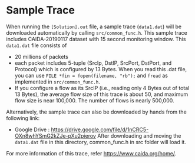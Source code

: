 # Sample Trace

When running the `[Solution].out` file, a sample trace (`data1.dat`) will be downloaded automatically by calling `src/common_func.h`.
This sample trace includes CAIDA-20190117 dataset with 15 second monitoring window. This `data1.dat` file consists of 
- 20 millions of packets
- each packet includes 5-tuple (SrcIp, DstIP, SrcPort, DstPort, and Protocol) which is configured by 13 Bytes. When you read this .dat file, you can use `FILE *fin = fopen(filename, "rb");` and `fread` as implemented in `src/common_func.h`.
- If you configure a flow as its SrcIP (i.e., reading only 4 Bytes out of total 13 Bytes), the average flow size of this trace is about 50, and maximum flow size is near 100,000. The number of flows is nearly 500,000.


Alternatively, the sample trace can also be downloaded by hands from the following link: 
- Google Drive : https://drive.google.com/file/d/1nCRC5-OXn8whYSmG2kZJe-pXu2pierov
After downloading and moving the `data1.dat` file in this directory, common_func.h in src folder will load it. 


For more information of this trace, refer https://www.caida.org/home/.
